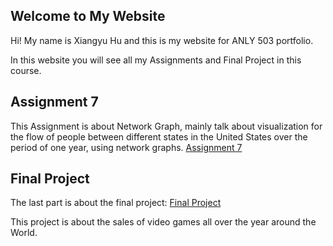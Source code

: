 ## Welcome to My Website

Hi! My name is Xiangyu Hu and this is my website for ANLY 503 portfolio.

In this website you will see all my Assignments and Final Project in this course.

## Assignment 7
This Assignment is about Network Graph, mainly talk about visualization for the flow of people between different states in the United States over the period of one year, 
using network graphs.
[Assignment 7](networks.html)

## Final Project
The last part is about the final project:
[Final Project](Project_XiangyuHu.html)

This project is about the sales of video games all over the year around the World.


